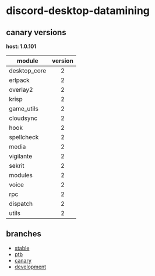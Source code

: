 # discord-desktop-datamining

## canary versions

**host: 1.0.101**

| module | version |
| ------ | :-----: |
| desktop_core | 2 |
| erlpack | 2 |
| overlay2 | 2 |
| krisp | 2 |
| game_utils | 2 |
| cloudsync | 2 |
| hook | 2 |
| spellcheck | 2 |
| media | 2 |
| vigilante | 2 |
| sekrit | 2 |
| modules | 2 |
| voice | 2 |
| rpc | 2 |
| dispatch | 2 |
| utils | 2 |

## branches

- [stable](https://github.com/OpenAsar/discord-desktop-datamining/tree/stable)
- [ptb](https://github.com/OpenAsar/discord-desktop-datamining/tree/ptb)
- [canary](https://github.com/OpenAsar/discord-desktop-datamining/tree/canary)
- [development](https://github.com/OpenAsar/discord-desktop-datamining/tree/development)